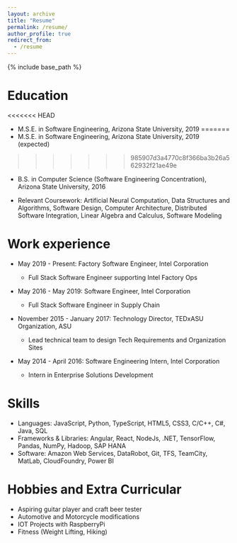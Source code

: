 ```yaml
---
layout: archive
title: "Resume"
permalink: /resume/
author_profile: true
redirect_from:
  - /resume
---
```


{% include base_path %}



Education
======
<<<<<<< HEAD
* M.S.E. in Software Engineering, Arizona State University, 2019 
=======
* M.S.E. in Software Engineering, Arizona State University, 2019 (expected)
>>>>>>> 985907d3a4770c8f366ba3b26a562932f21ae49e

* B.S. in Computer Science (Software Engineering Concentration), Arizona State University, 2016

* Relevant Coursework: Artificial Neural Computation, Data Structures and Algorithms, Software Design, Computer Architecture, Distributed Software Integration, Linear Algebra and Calculus, Software Modeling

Work experience
======
* May 2019 - Present: Factory Software Engineer, Intel Corporation
  * Full Stack Software Engineer supporting Intel Factory Ops

* May 2016 - May 2019: Software Engineer, Intel Corporation
  * Full Stack Software Engineer in Supply Chain

* November 2015 - January 2017: Technology Director, TEDxASU Organization, ASU
  * Lead technical team to design Tech Requirements and Organization Sites

* May 2014 - April 2016: Software Engineering Intern, Intel Corporation
  * Intern in Enterprise Solutions Development

Skills
======
* Languages: JavaScript, Python, TypeScript, HTML5, CSS3, C/C++, C#, Java, SQL
* Frameworks & Libraries: Angular, React, NodeJs, .NET, TensorFlow, Pandas, NumPy, Hadoop, SAP HANA
* Software: Amazon Web Services, DataRobot, Git, TFS, TeamCity, MatLab, CloudFoundry, Power BI   
  

Hobbies and Extra Curricular
======
* Aspiring guitar player and craft beer tester
* Automotive and Motorcycle modifications
* IOT Projects with RaspberryPi
* Fitness (Weight Lifting, Hiking)
